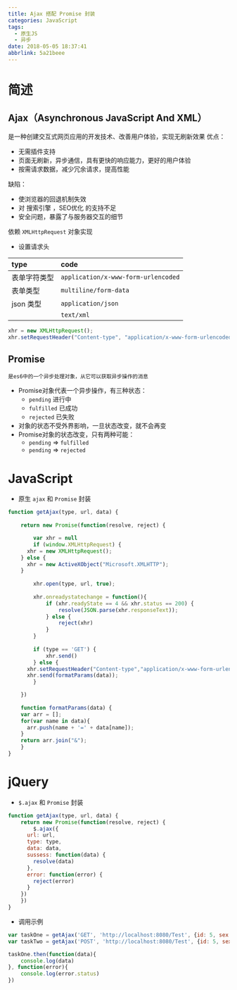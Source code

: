 ```yaml
---
title: Ajax 搭配 Promise 封装
categories: JavaScript
tags:
  - 原生JS
  - 异步
date: 2018-05-05 18:37:41
abbrlink: 5a21beee
---
```


# 简述

## Ajax（Asynchronous JavaScript And XML）
是一种创建交互式网页应用的开发技术、改善用户体验，实现无刷新效果
优点：

- 无需插件支持
- 页面无刷新，异步通信，具有更快的响应能力，更好的用户体验
- 按需请求数据，减少冗余请求，提高性能

缺陷：

- 使浏览器的回退机制失效
- 对 搜索引擎 ，SEO优化 的支持不足
- 安全问题，暴露了与服务器交互的细节

依赖 `XMLHttpRequest` 对象实现

- 设置请求头 

| type | code |
| :- | :- |
| 表单字符类型 | `application/x-www-form-urlencoded` |
| 表单类型 | `multiline/form-data` |
| json 类型 | `application/json` |
|  | `text/xml` |
``` javascript
xhr = new XMLHttpRequest();
xhr.setRequestHeader("Content-type", "application/x-www-form-urlencoded");
```

## Promise
	是es6中的一个异步处理对象，从它可以获取异步操作的消息
	
- Promise对象代表一个异步操作，有三种状态：
	- `pending` 进行中
	- `fulfilled` 已成功
	- `rejected` 已失败
- 对象的状态不受外界影响，一旦状态改变，就不会再变
- Promise对象的状态改变，只有两种可能：
	- `pending` => `fulfilled`
	- `pending` => `rejected`
# JavaScript
- 原生 `ajax` 和 `Promise` 封装
``` javascript
function getAjax(type, url, data) {
	
	return new Promise(function(resolve, reject) {

		var xhr = null
		if (window.XMLHttpRequest) {
      xhr = new XMLHttpRequest();
    } else {
      xhr = new ActiveXObject("Microsoft.XMLHTTP");
    }
	
		xhr.open(type, url, true);
	
		xhr.onreadystatechange = function(){
			if (xhr.readyState == 4 && xhr.status == 200) {
				resolve(JSON.parse(xhr.responseText));
			} else {
				reject(xhr)
			}
		}
	
		if (type == 'GET') {
			xhr.send()
		} else {
      xhr.setRequestHeader("Content-type","application/x-www-form-urlencoded");
      xhr.send(formatParams(data));
		}

	})
	
	function formatParams(data) {
    var arr = [];
    for(var name in data){
      arr.push(name + '=' + data[name]);
    }
    return arr.join("&");
	}
}
```
# jQuery
- `$.ajax` 和 `Promise` 封装
``` javascript
function getAjax(type, url, data) {
	return new Promise(function(resolve, reject) {
		$.ajax({
      url: url,
      type: type,
      data: data,
      sussess: function(data) {
        resolve(data)
      },
      error: function(error) {
        reject(error)
      }
    })
	})
}
```
- 调用示例
``` javascript
var taskOne = getAjax('GET', 'http://localhost:8080/Test', {id: 5, sex: 'male'});
var taskTwo = getAjax('POST', 'http://localhost:8080/Test', {id: 5, sex: 'male'});

taskOne.then(function(data){
	console.log(data)
}, function(error){
	console.log(error.status)
})
```
